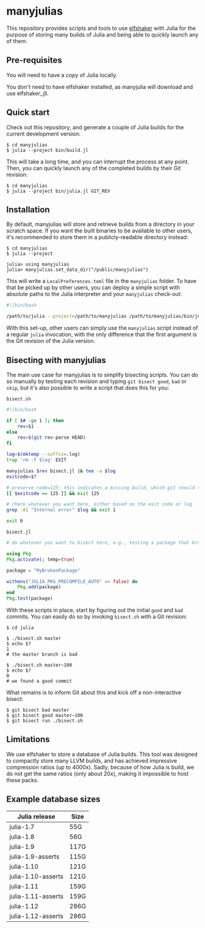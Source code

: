 # manyjulias

This repository provides scripts and tools to use
[elfshaker](https://github.com/elfshaker/elfshaker) with Julia for the purpose
of storing many builds of Julia and being able to quickly launch any of them.

## Pre-requisites

You will need to have a copy of Julia locally.

You don't need to have elfshaker installed, as manyjulia will download and use elfshaker_jll.

## Quick start

Check out this repository, and generate a couple of Julia builds for the current
development version:

```
$ cd manyjulias
$ julia --project bin/build.jl
```

This will take a long time, and you can interrupt the process at any point.
Then, you can quickly launch any of the completed builds by their Git revision:

```
$ cd manyjulias
$ julia --project bin/julia.jl GIT_REV
```


## Installation

By default, manyjulias will store and retrieve builds from a directory in your
scratch space. If you want the built binaries to be available to other users,
it's recommended to store them in a publicly-readable directory instead:

```
$ cd manyjulias
$ julia --project

julia> using manyjulias
julia> manyjulias.set_data_dir("/public/manyjulias")
```

This will write a `LocalPreferences.toml` file in the `manyjulias` folder. To
have that be picked up by other users, you can deploy a simple script with
absolute paths to the Julia interpreter and your `manyjulias` check-out:

```bash
#!/bin/bash

/path/to/julia --project=/path/to/manyjulias /path/to/manyjulias/bin/julia.jl "$@"
```

With this set-up, other users can simply use the `manyjulias` script instead of
a regular `julia` invocation, with the only difference that the first argument
is the Git revision of the Julia version.


## Bisecting with manyjulias

The main use case for manyjulias is to simplify bisecting scripts. You can do so
manually by testing each revision and typing `git bisect good`, `bad` or `skip`,
but it's also possible to write a script that does this for you:

`bisect.sh`
```bash
#!/bin/bash

if [ $# -ge 1 ]; then
    rev=$1
else
    rev=$(git rev-parse HEAD)
fi

log=$(mktemp --suffix=.log)
trap 'rm -f $log' EXIT

manyjulias $rev bisect.jl |& tee -a $log
exitcode=$?

# preserve code=125: this indicates a missing build, which git should skip
[[ $exitcode == 125 ]] && exit 125

# check whatever you want here, either based on the exit code or log
grep -A1 "Internal error" $log && exit 1

exit 0
```

`bisect.jl`
```julia
# do whatever you want to bisect here, e.g., testing a package that broke

using Pkg
Pkg.activate(; temp=true)

package = "MyBrokenPackage"

withenv("JULIA_PKG_PRECOMPILE_AUTO" => false) do
    Pkg.add(package)
end
Pkg.test(package)
```

With these scripts in place, start by figuring out the initial `good` and `bad`
commits. You can easily do so by invoking `bisect.sh` with a Git revision:

```
$ cd julia

$ ./bisect.sh master
$ echo $?
1
# the master branch is bad

$ ./bisect.sh master~100
$ echo $?
0
# we found a good commit
```

What remains is to inform Git about this and kick off a non-interactive bisect:

```
$ git bisect bad master
$ git bisect good master~100
$ git bisect run ./bisect.sh
```


## Limitations

We use elfshaker to store a database of Julia builds. This tool was designed to
compactly store many LLVM builds, and has achieved impressive compression ratios
(up to 4000x). Sadly, because of how Julia is build, we do not get the same
ratios (only about 20x), making it impossible to host these packs.

## Example database sizes

| Julia release      | Size |
| ------------------ | ---- |
| julia-1.7          | 55G  |
| julia-1.8          | 56G  |
| julia-1.9          | 117G |
| julia-1.9-asserts  | 115G |
| julia-1.10         | 121G |
| julia-1.10-asserts | 121G |
| julia-1.11         | 159G |
| julia-1.11-asserts | 159G |
| julia-1.12         | 286G |
| julia-1.12-asserts | 286G |
